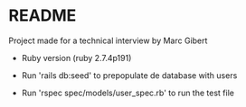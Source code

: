# README

Project made for a technical interview by Marc Gibert


* Ruby version (ruby 2.7.4p191)

* Run 'rails db:seed' to prepopulate de database with users

* Run 'rspec spec/models/user_spec.rb' to run the test file

